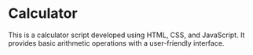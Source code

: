 # Calculator
This is a calculator script developed using HTML, CSS, and JavaScript. It provides basic arithmetic operations with a user-friendly interface.
